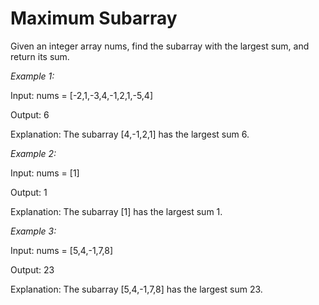 # Maximum Subarray

Given an integer array nums, find the subarray with the largest sum, and return its sum.

*Example 1:*

Input: nums = [-2,1,-3,4,-1,2,1,-5,4]

Output: 6

Explanation: The subarray [4,-1,2,1] has the largest sum 6.

*Example 2:*

Input: nums = [1]

Output: 1

Explanation: The subarray [1] has the largest sum 1.

*Example 3:*

Input: nums = [5,4,-1,7,8]

Output: 23

Explanation: The subarray [5,4,-1,7,8] has the largest sum 23.